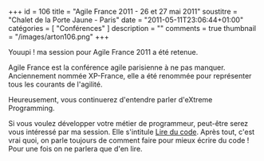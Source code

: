 +++
id = 106
title = "Agile France 2011 - 26 et 27 mai 2011"
soustitre = "Chalet de la Porte Jaune - Paris"
date = "2011-05-11T23:06:44+01:00"
catégories = [ "Conférences" ]
description = ""
comments = true
thumbnail = "/images/arton106.png"
+++

<div class="chapo"></div>
Youupi ! ma session pour Agile France 2011 a été retenue.

Agile France est la conférence agile parisienne à ne pas manquer. Anciennement nommée XP-France, elle a été renommée pour représenter tous les courants de l'agilité.

Heureusement, vous continuerez d'entendre parler d'eXtreme Programming.

Si vous voulez développer votre métier de programmeur, peut-être serez vous intéressé par ma session. Elle s'intitule [Lire du code](http://conf.agile-france.org/sessions/4d8fa5704ff6f752660009f7). Après tout, c'est vrai quoi, on parle toujours de comment faire pour mieux écrire du code ! Pour une fois on ne parlera que d'en lire.